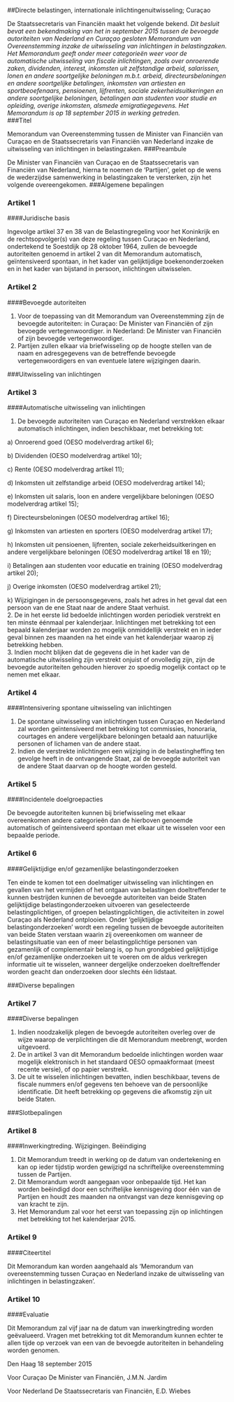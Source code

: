 <meta http-equiv='Content-Type' content='text/html; charset=utf-8' />

##Directe belastingen, internationale inlichtingenuitwisseling; Curaçao

De Staatssecretaris van Financiën maakt het volgende bekend.     *Dit besluit bevat een bekendmaking van het in september 2015 tussen de bevoegde autoriteiten van Nederland en Curaçao gesloten Memorandum van Overeenstemming inzake de uitwisseling van inlichtingen in belastingzaken. Het Memorandum geeft onder meer categorieën weer voor de automatische uitwisseling van fiscale inlichtingen, zoals over onroerende zaken, dividenden, interest, inkomsten uit zelfstandige arbeid, salarissen, lonen en andere soortgelijke beloningen m.b.t. arbeid, directeursbeloningen en andere soortgelijke betalingen, inkomsten van artiesten en sportbeoefenaars, pensioenen, lijfrenten, sociale zekerheidsuitkeringen en andere soortgelijke beloningen, betalingen aan studenten voor studie en opleiding, overige inkomsten, alsmede emigratiegegevens.*   *Het Memorandum is op 18 september 2015 in werking getreden.*  
###Titel

Memorandum van Overeenstemming tussen de Minister van Financiën van Curaçao en de Staatssecretaris van Financiën van Nederland inzake de uitwisseling van inlichtingen in belastingzaken.
###Preambule

De Minister van Financiën van Curaçao en de Staatssecretaris van Financiën van Nederland, hierna te noemen de ‘Partijen’, gelet op de wens de wederzijdse samenwerking in belastingzaken te versterken, zijn het volgende overeengekomen.
###Algemene bepalingen

### Artikel  1  

####Juridische basis

Ingevolge artikel 37 en 38 van de Belastingregeling voor het Koninkrijk en de rechtsopvolger(s) van deze regeling tussen Curaçao en Nederland, ondertekend te Soestdijk op 28 oktober 1964, zullen de bevoegde autoriteiten genoemd in artikel 2 van dit Memorandum automatisch, geïntensiveerd spontaan, in het kader van gelijktijdige boekenonderzoeken en in het kader van bijstand in persoon, inlichtingen uitwisselen. 

### Artikel  2  

####Bevoegde autoriteiten

1.  Voor de toepassing van dit Memorandum van Overeenstemming zijn de bevoegde autoriteiten: in Curaçao: De Minister van Financiën of zijn bevoegde vertegenwoordiger. in Nederland: De Minister van Financiën of zijn bevoegde vertegenwoordiger.   
2.  Partijen zullen elkaar via briefwisseling op de hoogte stellen van de naam en adresgegevens van de betreffende bevoegde vertegenwoordigers en van eventuele latere wijzigingen daarin.  

###Uitwisseling van inlichtingen

### Artikel  3  

####Automatische uitwisseling van inlichtingen

1.  De bevoegde autoriteiten van Curaçao en Nederland verstrekken elkaar automatisch inlichtingen, indien beschikbaar, met betrekking tot: 

a) Onroerend goed (OESO modelverdrag artikel 6);  

b) Dividenden (OESO modelverdrag artikel 10);  

c) Rente (OESO modelverdrag artikel 11);  

d) Inkomsten uit zelfstandige arbeid (OESO modelverdrag artikel 14);  

e) Inkomsten uit salaris, loon en andere vergelijkbare beloningen (OESO modelverdrag artikel 15);  

f) Directeursbeloningen (OESO modelverdrag artikel 16);  

g) Inkomsten van artiesten en sporters (OESO modelverdrag artikel 17);  

h) Inkomsten uit pensioenen, lijfrenten, sociale zekerheidsuitkeringen en andere vergelijkbare beloningen (OESO modelverdrag artikel 18 en 19);  

i) Betalingen aan studenten voor educatie en training (OESO modelverdrag artikel 20);  

j) Overige inkomsten (OESO modelverdrag artikel 21);  

k) Wijzigingen in de persoonsgegevens, zoals het adres in het geval dat een persoon van de ene Staat naar de andere Staat verhuist.     
2.  De in het eerste lid bedoelde inlichtingen worden periodiek verstrekt en ten minste éénmaal per kalenderjaar. Inlichtingen met betrekking tot een bepaald kalenderjaar worden zo mogelijk onmiddellijk verstrekt en in ieder geval binnen zes maanden na het einde van het kalenderjaar waarop zij betrekking hebben.   
3.  Indien mocht blijken dat de gegevens die in het kader van de automatische uitwisseling zijn verstrekt onjuist of onvolledig zijn, zijn de bevoegde autoriteiten gehouden hierover zo spoedig mogelijk contact op te nemen met elkaar.  

### Artikel  4  

####Intensivering spontane uitwisseling van inlichtingen

1.  De spontane uitwisseling van inlichtingen tussen Curaçao en Nederland zal worden geïntensiveerd met betrekking tot commissies, honoraria, courtages en andere vergelijkbare beloningen betaald aan natuurlijke personen of lichamen van de andere staat.   
2.  Indien de verstrekte inlichtingen een wijziging in de belastingheffing ten gevolge heeft in de ontvangende Staat, zal de bevoegde autoriteit van de andere Staat daarvan op de hoogte worden gesteld.  

### Artikel  5  

####Incidentele doelgroepacties

De bevoegde autoriteiten kunnen bij briefwisseling met elkaar overeenkomen andere categorieën dan de hierboven genoemde automatisch of geïntensiveerd spontaan met elkaar uit te wisselen voor een bepaalde periode. 

### Artikel  6  

####Gelijktijdige en/of gezamenlijke belastingonderzoeken

Ten einde te komen tot een doelmatiger uitwisseling van inlichtingen en gevallen van het vermijden of het ontgaan van belastingen doeltreffender te kunnen bestrijden kunnen de bevoegde autoriteiten van beide Staten gelijktijdige belastingonderzoeken uitvoeren van geselecteerde belastingplichtigen, of groepen belastingplichtigen, die activiteiten in zowel Curaçao als Nederland ontplooien. Onder ‘gelijktijdige belastingonderzoeken’ wordt een regeling tussen de bevoegde autoriteiten van beide Staten verstaan waarin zij overeenkomen om wanneer de belastingsituatie van een of meer belastingplichtige personen van gezamenlijk of complementair belang is, op hun grondgebied gelijktijdige en/of gezamenlijke onderzoeken uit te voeren om de aldus verkregen informatie uit te wisselen, wanneer dergelijke onderzoeken doeltreffender worden geacht dan onderzoeken door slechts één lidstaat. 

###Diverse bepalingen

### Artikel  7  

####Diverse bepalingen

1.  Indien noodzakelijk plegen de bevoegde autoriteiten overleg over de wijze waarop de verplichtingen die dit Memorandum meebrengt, worden uitgevoerd.   
2.  De in artikel 3 van dit Memorandum bedoelde inlichtingen worden waar mogelijk elektronisch in het standaard OESO opmaakformaat (meest recente versie), of op papier verstrekt.   
3.  De uit te wisselen inlichtingen bevatten, indien beschikbaar, tevens de fiscale nummers en/of gegevens ten behoeve van de persoonlijke identificatie. Dit heeft betrekking op gegevens die afkomstig zijn uit beide Staten.  

###Slotbepalingen

### Artikel  8  

####Inwerkingtreding. Wijzigingen. Beëindiging

1.  Dit Memorandum treedt in werking op de datum van ondertekening en kan op ieder tijdstip worden gewijzigd na schriftelijke overeenstemming tussen de Partijen.   
2.  Dit Memorandum wordt aangegaan voor onbepaalde tijd. Het kan worden beëindigd door een schriftelijke kennisgeving door één van de Partijen en houdt zes maanden na ontvangst van deze kennisgeving op van kracht te zijn.   
3.  Het Memorandum zal voor het eerst van toepassing zijn op inlichtingen met betrekking tot het kalenderjaar 2015.  

### Artikel  9  

####Citeertitel

Dit Memorandum kan worden aangehaald als ‘Memorandum van overeenstemming tussen Curaçao en Nederland inzake de uitwisseling van inlichtingen in belastingzaken’. 

### Artikel  10  

####Evaluatie

Dit Memorandum zal vijf jaar na de datum van inwerkingtreding worden geëvalueerd. Vragen met betrekking tot dit Memorandum kunnen echter te allen tijde op verzoek van een van de bevoegde autoriteiten in behandeling worden genomen. 

Den Haag 
18 september 2015   

Voor Curaçao 
De Minister van Financiën, 
J.M.N. Jardim   

Voor Nederland De 
Staatssecretaris van Financiën, 
E.D. Wiebes     
